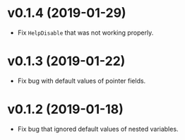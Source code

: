 
# v0.1.4 (2019-01-29)

- Fix `HelpDisable` that was not working properly.

# v0.1.3 (2019-01-22)

- Fix bug with default values of pointer fields.

# v0.1.2 (2019-01-18)

- Fix bug that ignored default values of nested variables.
